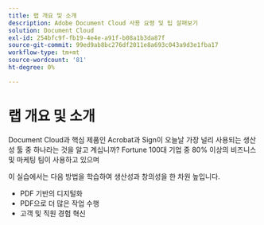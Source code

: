 ```yaml
---
title: 랩 개요 및 소개
description: Adobe Document Cloud 사용 요령 및 팁 살펴보기
solution: Document Cloud
exl-id: 254bfc9f-fb19-4e4e-a91f-b08a1b3da87f
source-git-commit: 99ed9ab8bc276df2011e8a693c043a9d3e1fba17
workflow-type: tm+mt
source-wordcount: '81'
ht-degree: 0%

---
```


# 랩 개요 및 소개

Document Cloud과 핵심 제품인 Acrobat과 Sign이 오늘날 가장 널리 사용되는 생산성 툴 중 하나라는 것을 알고 계십니까? Fortune 100대 기업 중 80% 이상의 비즈니스 및 마케팅 팀이 사용하고 있으며

이 실습에서는 다음 방법을 학습하여 생산성과 창의성을 한 차원 높입니다.

* PDF 기반의 디지털화
* PDF으로 더 많은 작업 수행
* 고객 및 직원 경험 혁신
